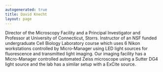 ```yaml
---
autogenerated: true
title: David Knecht
layout: page
---
```


Director of the Microscopy Facility and a Principal Investigator and
Professor at University of Connecticut, Storrs. Instructor of an NSF
funded undergraduate Cell Biology Laboratory course which uses 6 Nikon
workstations controlled by Micro-Manager using LED light sources for
fluorescence and transmitted light imaging. Our imaging facility has a
Micro-Manager controlled automated Zeiss microscope using a Sutter DG4
light source and the lab has a similar setup with a ExCite source.
